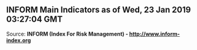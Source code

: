 ## INFORM Main Indicators as of Wed, 23 Jan 2019 03:27:04 GMT

Source: **INFORM (Index For Risk Management) - http://www.inform-index.org**